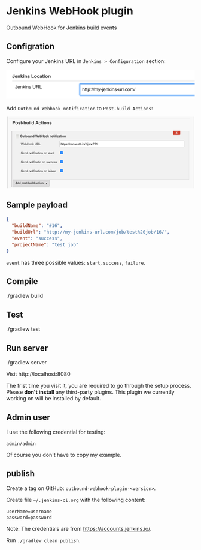 # Jenkins WebHook plugin

Outbound WebHook for Jenkins build events


## Configration

Configure your Jenkins URL in `Jenkins > Configuration` section:

![](config1.png)

Add `Outbound Webhook notification` to `Post-build Actions`:

![](config2.png)


## Sample payload

```json
{
  "buildName": "#16",
  "buildUrl": "http://my-jenkins-url.com/job/test%20job/16/",
  "event": "success",
  "projectName": "test job"
}
```

`event` has three possible values: `start`, `success`, `failure`.


## Compile

./gradlew build


## Test

./gradlew test


## Run server

./gradlew server

Visit http://localhost:8080

The frist time you visit it, you are required to go through the setup process.
Please **don't install** any third-party plugins. This plugin we currently working on will be installed by default.


## Admin user

I use the following credential for testing:

```
admin/admin
```

Of course you don't have to copy my example.


## publish

Create a tag on GitHub: `outbound-webhook-plugin-<version>`.

Create file `~/.jenkins-ci.org` with the following content:

```
userName=username
password=password
```

Note: The credentials are from https://accounts.jenkins.io/.

Run `./gradlew clean publish`.
